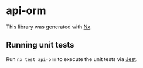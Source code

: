 # api-orm

This library was generated with [Nx](https://nx.dev).

## Running unit tests

Run `nx test api-orm` to execute the unit tests via [Jest](https://jestjs.io).
